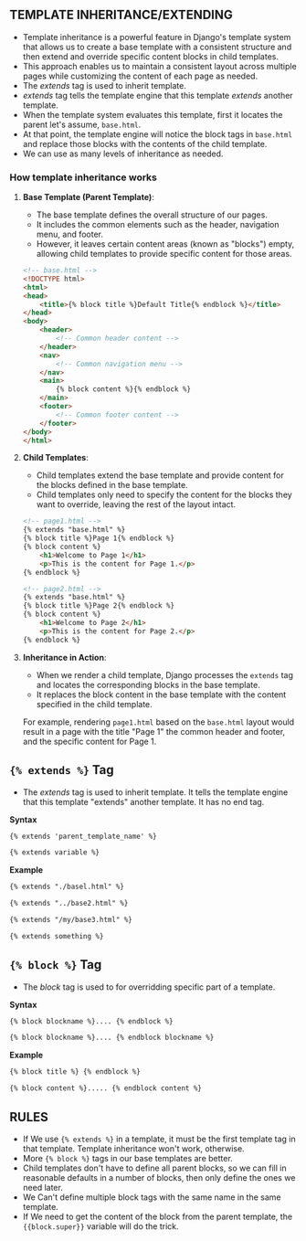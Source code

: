 ## TEMPLATE INHERITANCE/EXTENDING

+ Template inheritance is a powerful feature in Django's template system that allows us to create a base template with a consistent structure and then extend and override specific content blocks in child templates.
+ This approach enables us to maintain a consistent layout across multiple pages while customizing the content of each page as needed.
+ The *extends* tag is used to inherit template.
+ *extends* tag tells the template engine that this template *extends* another template.
+ When the template system evaluates this template, first it locates the parent let's assume, `base.html`.
+ At that point, the template engine will notice the block tags in `base.html` and replace those blocks with the contents of the child template.
+ We can use as many levels of inheritance as needed.


### How template inheritance works

1. **Base Template (Parent Template)**:
   + The base template defines the overall structure of our pages.
   + It includes the common elements such as the header, navigation menu, and footer.
   + However, it leaves certain content areas (known as "blocks") empty, allowing child templates to provide specific content for those areas.

   ```html
   <!-- base.html -->
   <!DOCTYPE html>
   <html>
   <head>
       <title>{% block title %}Default Title{% endblock %}</title>
   </head>
   <body>
       <header>
           <!-- Common header content -->
       </header>
       <nav>
           <!-- Common navigation menu -->
       </nav>
       <main>
           {% block content %}{% endblock %}
       </main>
       <footer>
           <!-- Common footer content -->
       </footer>
   </body>
   </html>
   ```

2. **Child Templates**:
   + Child templates extend the base template and provide content for the blocks defined in the base template.
   + Child templates only need to specify the content for the blocks they want to override, leaving the rest of the layout intact.

   ```html
   <!-- page1.html -->
   {% extends "base.html" %}
   {% block title %}Page 1{% endblock %}
   {% block content %}
       <h1>Welcome to Page 1</h1>
       <p>This is the content for Page 1.</p>
   {% endblock %}

   <!-- page2.html -->
   {% extends "base.html" %}
   {% block title %}Page 2{% endblock %}
   {% block content %}
       <h1>Welcome to Page 2</h1>
       <p>This is the content for Page 2.</p>
   {% endblock %}
   ```

3. **Inheritance in Action**:
   + When we render a child template, Django processes the `extends` tag and locates the corresponding blocks in the base template.
   + It replaces the block content in the base template with the content specified in the child template.

   For example, rendering `page1.html` based on the `base.html` layout would result in a page with the title "Page 1" the common header and footer, and the specific content for Page 1.


## `{% extends %}` Tag

+ The *extends* tag is used to inherit template. It tells the template engine that this template "extends" another template. It has no end tag.

**Syntax**

```html
{% extends 'parent_template_name' %}

{% extends variable %}
```

**Example**

```html
{% extends "./basel.html" %}

{% extends "../base2.html" %}

{% extends "/my/base3.html" %}

{% extends something %}
```


## `{% block %}` Tag

+ The *block* tag is used to for overridding specific part of a template.

**Syntax**

```html
{% block blockname %}.... {% endblock %}

{% block blockname %}.... {% endblock blockname %}
```

**Example**

```html
{% block title %} {% endblock %}

{% block content %}..... {% endblock content %}
```


## RULES

+ If We use `{% extends %}` in a template, it must be the first template tag in that template. Template inheritance won't work, otherwise.
+ More `{% block %}` tags in our base templates are better.
+ Child templates don't have to define all parent blocks, so we can fill in reasonable defaults in a number of blocks, then only define the ones we need later.
+ We Can't define multiple block tags with the same name in the same template.
+ If We need to get the content of the block from the parent template, the `{{block.super}}` variable will do the trick.

